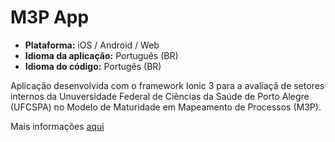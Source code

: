 # M3P App

* **Plataforma:** iOS / Android / Web
* **Idioma da aplicação:** Português (BR)
* **Idioma do código:** Portugês (BR)

Aplicação desenvolvida com o framework Ionic 3 para a avaliaçã de setores internos da Unuversidade Federal de Ciências da Saúde de Porto Alegre (UFCSPA) no Modelo de Maturidade em Mapeamento de Processos (M3P).

Mais informações [aqui](http://nqi.ufcspa.edu.br/wiki/index.php/Portal_de_Processos_da_UFCSPA#Modelo_de_Maturidade_em_Mapeamento_de_Processos_.28M3P.29)
